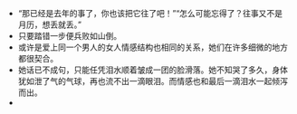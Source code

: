 - “那已经是去年的事了，你也该把它往了吧！”“怎么可能忘得了？往事又不是月历，想丢就丢。”
- 只要踏错一步便兵败如山倒。
- 或许是爱上同一个男人的女人情感结构也相同的关系，她们在许多细微的地方都很契合。
- 她话已不成句，只能任凭泪水顺着皱成一团的脸滑落。她不知哭了多久，身体犹如泄了气的气球，再也流不出一滴眼泪。而情感也和最后一滴泪水一起倾泻而出。
- 